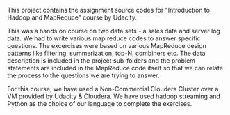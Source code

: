 This project contains the assignment source codes for "Introduction to Hadoop and MapReduce" course by Udacity.

This was a hands on course on two data sets - a sales data and server log data. We had to write various map reduce codes to answer specific questions. The excercises were based on various MapReduce design patterns like filtering, summerization, top-N, combiners etc.
The data description is included in the project sub-folders and the problem statements are included in the MapReduce code itself so that we can relate the process to the questions we are trying to answer.

For this course, we have used a Non-Commercial Cloudera Cluster over a VM provided by Udacity & Cloudera. We have used hadoop streaming and Python as the choice of our language to complete the exercises.
 
